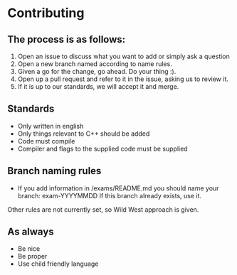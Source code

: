 # Contributing
## The process is as follows:

1. Open an issue to discuss what you want to add or simply ask a question
2. Open a new branch named according to name rules.
3. Given a go for the change, go ahead. Do your thing :).
4. Open up a pull request and refer to it in the issue, asking us to review it.
5. If it is up to our standards, we will accept it and merge.

## Standards
* Only written in english
* Only things relevant to C++ should be added
* Code must compile
* Compiler and flags to the supplied code must be supplied

## Branch naming rules
* If you add information in /exams/README.md you should name your branch: exam-YYYYMMDD
If this branch already exists, use it.

Other rules are not currently set, so Wild West approach is given.

## As always
* Be nice
* Be proper
* Use child friendly language
